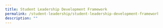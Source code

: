 ```yaml
---
title: Student Leadership Development Framework
permalink: /student-leadership/student-leadership-development-framework/
description: ""
---
```

